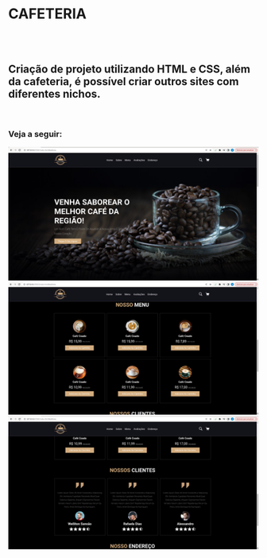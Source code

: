 <h1>CAFETERIA</h1>
<br>
<br>
<h2>Criação de projeto utilizando HTML e CSS, além da cafeteria, é possível criar outros sites com diferentes nichos.</h2>
<br>
<h3>Veja a seguir:</h3>
<img src="https://github.com/wellitonsansao07/CAFETERIA/blob/main/img/CAFETERIA1.png?raw=true"/>
<img src="https://github.com/wellitonsansao07/CAFETERIA/blob/main/img/CAFETERIA2.png?raw=true"/>
<img src="https://github.com/wellitonsansao07/CAFETERIA/blob/main/img/CAFETERIA3.png?raw=true"/>
